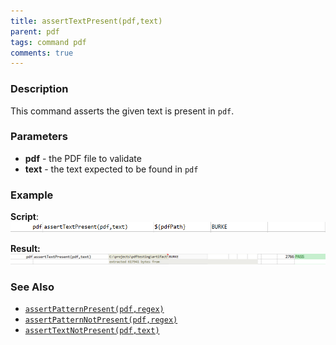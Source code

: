 ```yaml
---
title: assertTextPresent(pdf,text)
parent: pdf
tags: command pdf
comments: true
---
```



### Description
This command asserts the given text is present in `pdf`.


### Parameters
- **pdf** \- the PDF file to validate
- **text** \- the text expected to be found in `pdf`


### Example
**Script**:<br/>
![script](image/assertTextPresent_01.png)

**Result:**<br/>
![output](image/assertTextPresent_02.png)


### See Also
- [`assertPatternPresent(pdf,regex)`](assertPatternPresent(pdf,regex))
- [`assertPatternNotPresent(pdf,regex)`](assertPatternNotPresent(pdf,regex))
- [`assertTextNotPresent(pdf,text)`](assertTextNotPresent(pdf,text))
